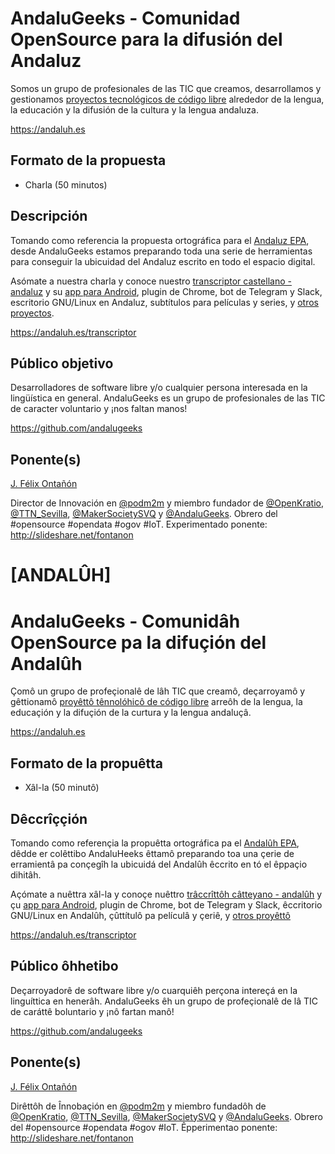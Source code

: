 # AndaluGeeks - Comunidad OpenSource para la difusión del Andaluz

Somos un grupo de profesionales de las TIC que creamos, desarrollamos y gestionamos [proyectos tecnológicos de código libre](https://github.com/andalugeeks) alrededor de la lengua, la educación y la difusión de la cultura y la lengua andaluza.

https://andaluh.es

## Formato de la propuesta

* Charla (50 minutos)

## Descripción

Tomando como referencia la propuesta ortográfica para el [Andaluz EPA](https://andaluh.es/epa), desde AndaluGeeks estamos preparando toda una serie de herramientas para conseguir la ubicuidad del Andaluz escrito en todo el espacio digital.

Asómate a nuestra charla y conoce nuestro [transcriptor castellano - andaluz](https://andaluh.es/transcriptor) y su [app para Android](https://play.google.com/store/apps/details?id=es.andaluh.transcriptor), plugin de Chrome, bot de Telegram y Slack, escritorio GNU/Linux en Andaluz, subtítulos para películas y series, y [otros proyectos](https://andaluh.es/proyetto/).

https://andaluh.es/transcriptor

## Público objetivo

Desarrolladores de software libre y/o cualquier persona interesada en la lingüística en general. AndaluGeeks es un grupo de profesionales de las TIC de caracter voluntario y ¡nos faltan manos!

https://github.com/andalugeeks

## Ponente(s)

[J. Félix Ontañón](https://www.linkedin.com/in/fontanon/)

Director de Innovación en [@podm2m](https://podm2m.com) y miembro fundador de [@OpenKratio](https://openkratio.org), [@TTN_Sevilla](https://www.thethingsnetwork.org/community/sevilla/), [@MakerSocietySVQ](https://sevillamakers.com) y [@AndaluGeeks](https://andaluh.es). Obrero del #opensource #opendata #ogov #IoT. Experimentado ponente: http://slideshare.net/fontanon

# [ANDALÛH]

# AndaluGeeks - Comunidâh OpenSource pa la difuçión del Andalûh

Çomô un grupo de profeçionalê de lâh TIC que creamô, deçarroyamô y gêttionamô [proyêttô tênnolóhicô de código libre](https://github.com/andalugeeks) arreôh de la lengua, la educaçión y la difuçión de la curtura y la lengua andaluçâ.

https://andaluh.es

## Formato de la propuêtta

* Xâl-la (50 minutô)

## Dêccrîççión

Tomando como referençia la propuêtta ortográfica pa el [Andalûh EPA](https://andaluh.es/epa), dêdde er colêttibo AndaluHeeks êttamô preparando toa una çerie de erramientâ pa conçegîh la ubicuidá del Andalûh êccrito en tó el êppaçio dihitâh.

Açómate a nuêttra xâl-la y conoçe nuêttro [trâccrîttôh câtteyano - andalûh](https://andaluh.es/transcriptor) y çu [app para Android](https://play.google.com/store/apps/details?id=es.andaluh.transcriptor), plugin de Chrome, bot de Telegram y Slack, êccritorio GNU/Linux en Andalûh, çûttítulô pa películâ y çeriê, y [otros proyêttô](https://andaluh.es/proyetto/)

https://andaluh.es/transcriptor

## Público ôhhetibo

Deçarroyadorê de software libre y/o cuarquiêh perçona intereçá en la linguíttica en henerâh. AndaluGeeks êh un grupo de profeçionalê de lâ TIC de caráttê boluntario y ¡nô fartan manô!

https://github.com/andalugeeks

## Ponente(s)

[J. Félix Ontañón](https://www.linkedin.com/in/fontanon/)

Dirêttôh de Înnobaçión en [@podm2m](https://podm2m.com) y miembro fundadôh de [@OpenKratio](https://openkratio.org), [@TTN_Sevilla](https://www.thethingsnetwork.org/community/sevilla/), [@MakerSocietySVQ](https://sevillamakers.com) y [@AndaluGeeks](https://andaluh.es). Obrero del #opensource #opendata #ogov #IoT. Êpperimentao ponente: http://slideshare.net/fontanon
